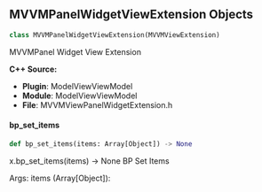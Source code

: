 ## MVVMPanelWidgetViewExtension Objects

```python
class MVVMPanelWidgetViewExtension(MVVMViewExtension)
```

MVVMPanel Widget View Extension

**C++ Source:**

- **Plugin**: ModelViewViewModel
- **Module**: ModelViewViewModel
- **File**: MVVMViewPanelWidgetExtension.h

<a id="unreal.MVVMPanelWidgetViewExtension.bp_set_items"></a>

#### bp_set_items

```python
def bp_set_items(items: Array[Object]) -> None
```

x.bp_set_items(items) -> None
BP Set Items

Args:
    items (Array[Object]):

<a id="unreal.MVVMGameSubsystem"></a>